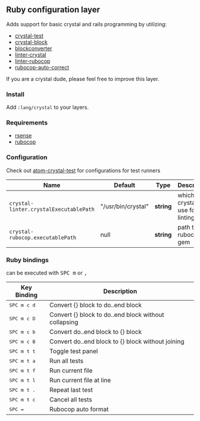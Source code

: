 ## Ruby configuration layer

Adds support for basic crystal and rails programming by utilizing:
 - [crystal-test](https://atom.io/packages/crystal-test)
 - [crystal-block](https://atom.io/packages/crystal-block)
 - [blockconverter](https://atom.io/packages/crystal-block-converter)
 - [linter-crystal](https://atom.io/packages/linter-crystal)
 - [linter-rubocop](https://atom.io/packages/linter-rubocop)
 - [rubocop-auto-correct](https://atom.io/packages/rubocop-auto-correct)

If you are a crystal dude, please feel free to improve this layer.

### Install

Add `:lang/crystal` to your layers.

### Requirements

- [rsense](https://github.com/rsense/rsense)
- [rubocop](https://github.com/bbatsov/rubocop)

### Configuration

Check out [atom-crystal-test](https://github.com/moxley/atom-crystal-test) for configurations for test runners

| Name                             | Default         | Type     | Description                   |
|----------------------------------|-----------------|----------|-------------------------------|
| `crystal-linter.crystalExecutablePath` | "/usr/bin/crystal" | __string__ | which crystal to use for linting |
| `crystal-rubocop.executablePath`    | null            | __string__ | path to rubocop gem |

### Ruby bindings

can be executed with <kbd>SPC m</kbd> or <kbd>,</kbd>

| Key Binding          | Description                                          |
|----------------------|------------------------------------------------------|
| <kbd>SPC m c d</kbd> | Convert {} block to do..end block                    |
| <kbd>SPC m c D</kbd> | Convert {} block to do..end block without collapsing |
| <kbd>SPC m c b</kbd> | Convert do..end block to {} block                    |
| <kbd>SPC m c B</kbd> | Convert do..end block to {} block without joining    |
| <kbd>SPC m t t</kbd> | Toggle test panel                                    |
| <kbd>SPC m t a</kbd> | Run all tests                                        |
| <kbd>SPC m t f</kbd> | Run current file                                     |
| <kbd>SPC m t l</kbd> | Run current file at line                             |
| <kbd>SPC m t .</kbd> | Repeat last test                                     |
| <kbd>SPC m t c</kbd> | Cancel all tests                                     |
| <kbd>SPC =</kbd>     | Rubocop auto format                                  |
